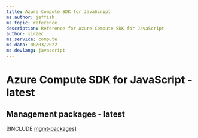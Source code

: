 ```yaml
---
title: Azure Compute SDK for JavaScript
ms.author: jeffish
ms.topic: reference
description: Reference for Azure Compute SDK for JavaScript
author: xirzec
ms.service: compute
ms.data: 08/03/2022
ms.devlang: javascript
---
```

# Azure Compute SDK for JavaScript - latest

## Management packages - latest
[!INCLUDE [mgmt-packages](compute-mgmt-index.md)]